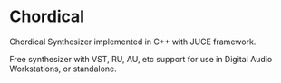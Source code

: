 # Chordical
Chordical Synthesizer implemented in C++ with JUCE framework.

Free synthesizer with VST, RU, AU, etc support for use in Digital Audio Workstations, or standalone.
